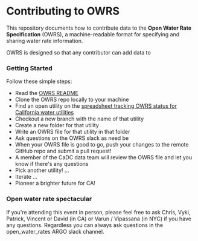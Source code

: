 
# Contributing to OWRS

This repository documents how to contribute data to the **Open Water Rate Specification** (OWRS), a machine-readable format for specifying and sharing water rate information.

OWRS is designed so that any contributor can add data to 

### Getting Started

Follow these simple steps: 

* Read the [OWRS README](https://github.com/California-Data-Collaborative/Open-Water-Rate-Specification/blob/master/README.md)
* Clone the OWRS repo locally to your machine
* Find an open utility on the [spreadsheet tracking OWRS status for California water utilities](https://docs.google.com/spreadsheets/d/1THqfs-tCxQiov65hHD3pG-9wRULHMo1aANy3EOiEAQ4/edit#gid=1887640542)
* Checkout a new branch with the name of that utility
* Create a new folder for that utility
* Write an OWRS file for that utility in that folder
* Ask questions on the OWRS slack as need be
* When your OWRS file is good to go, push your changes to the remote GitHub repo and submit a pull request!  
* A member of the CaDC data team will review the OWRS file and let you know if there's any questions
* Pick another utility!
...
* Iterate
...
* Pioneer a brighter future for CA!

### Open water rate spectacular

If you're attending this event in person, please feel free to ask Chris, Vyki, Patrick, Vincent or David (in CA) or Varun / Vipassana (in NYC) if you have any questions.  Regardless you can always ask questions in the open_water_rates ARGO slack channel.  
